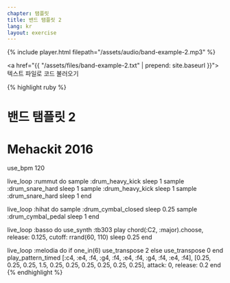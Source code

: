 ```yaml
---
chapter: 탬플릿
title: 밴드 탬플릿 2
lang: kr
layout: exercise
---
```


{% include player.html filepath="/assets/audio/band-example-2.mp3" %}

<a href="{{ "/assets/files/band-example-2.txt" | prepend: site.baseurl }}">텍스트 파일</a>로 코드 불러오기

{% highlight ruby %}
# 밴드 탬플릿 2
# Mehackit 2016

use_bpm 120

live_loop :rummut do
  sample :drum_heavy_kick
  sleep 1
  sample :drum_snare_hard
  sleep 1
  sample :drum_heavy_kick
  sleep 1
  sample :drum_snare_hard
  sleep 1
end

live_loop :hihat do
  sample :drum_cymbal_closed
  sleep 0.25
  sample :drum_cymbal_pedal
  sleep 1
end

live_loop :basso do
  use_synth :tb303
  play chord(:C2, :major).choose, release: 0.125, cutoff: rrand(60, 110)
  sleep 0.25
end

live_loop :melodia do
  if one_in(6)
    use_transpose 2
  else
    use_transpose 0
  end
  play_pattern_timed [:c4, :e4, :f4, :g4, :f4, :e4, :f4, :g4, :f4, :e4, :f4], [0.25, 0.25, 0.25, 1.5, 0.25, 0.25, 0.25, 0.25, 0.25, 0.25], attack: 0, release: 0.2
end
{% endhighlight %}
